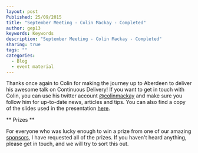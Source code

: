 ```yaml
---
layout: post
Published: 25/09/2015
title: "September Meeting - Colin Mackay - Completed"
author: gep13
keywords: Keywords
description: "September Meeting - Colin Mackay - Completed"
sharing: true
tags: ""
categories:
  - Blog
  - event material
---
```


Thanks once again to Colin for making the journey up to Aberdeen to deliver his awesome talk on Continuous Delivery!  If you want to get in touch with Colin, you can use his twitter account [@colinmackay][Colin_Twitter_Account] and make sure you follow him for up-to-date news, articles and tips. You can also find a copy of the slides used in the presentation [here][Colin_Slides].

** Prizes **

For everyone who was lucky enough to win a prize from one of our amazing [sponsors][sponsors_page], I have requested all of the prizes.  If you haven't heard anything, please get in touch, and we will try to sort this out.

[Colin_Slides]: http://colinmackay.scot/2015/09/13/continuous-delivery-aberdeen-developers-net-user-group/
[Colin_Twitter_Account]: https://twitter.com/colinmackay
[sponsors_page]: http://www.aberdeendevelopers.co.uk/sponsors/
